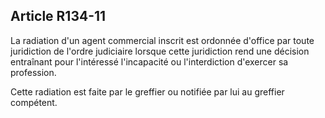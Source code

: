 Article R134-11
----
La radiation d'un agent commercial inscrit est ordonnée d'office par toute
juridiction de l'ordre judiciaire lorsque cette juridiction rend une décision
entraînant pour l'intéressé l'incapacité ou l'interdiction d'exercer sa
profession.

Cette radiation est faite par le greffier ou notifiée par lui au greffier
compétent.
